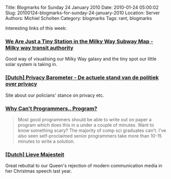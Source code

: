 Title: Blogmarks for Sunday 24 January 2010
Date: 2010-01-24 05:00:02
Slug: 20100124-blogmarks-for-sunday-24-january-2010
Location: Server
Authors: Michiel Scholten
Category: blogmarks
Tags: rant, blogmarks

<p>Interesting links of this week:</p>
<h3><a href="http://gizmodo.com/5454587/#infographics#milkywaytransitauthority">We Are Just a Tiny Station in the Milky Way Subway Map - Milky way transit authority</a></h3>
<p>Good way of visualising our Milky Way galaxy and the tiny spot our little solar system is taking in.</p>
<h3><a href="http://www.privacybarometer.nl/">[Dutch] Privacy Barometer - De actuele stand van de politiek over privacy</a></h3>
<p>Site about our policians' stance on privacy etc.</p>
<h3><a href="http://www.codinghorror.com/blog/archives/000781.html">Why Can't Programmers.. Program?</a></h3>
<blockquote><p>Most good programmers should be able to write out on paper a program which does this in a under a couple of minutes. Want to know something scary? The majority of comp sci graduates can't. I've also seen self-proclaimed senior programmers take more than 10-15 minutes to write a solution.</p></blockquote>
<h3><a href="http://bebelizzz.blogspot.com/2009/12/lieve-majesteit.html">[Dutch] Lieve Majesteit</a></h3>
<p>Great rebuttal to our Queen's rejection of modern communication media in her Christmas speech last year.</p>
